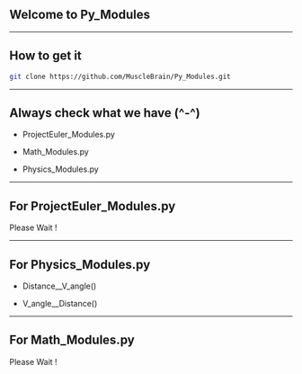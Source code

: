 ## Welcome to Py_Modules

------------------

## How to get it

```bash
git clone https://github.com/MuscleBrain/Py_Modules.git
```

------------------

## Always check what we have (^-^)

* ProjectEuler_Modules.py

* Math_Modules.py

* Physics_Modules.py

------------------

## For ProjectEuler_Modules.py 

Please Wait !

------------------

## For Physics_Modules.py

* Distance__V_angle()

* V_angle__Distance()

------------------

## For Math_Modules.py

Please Wait !

